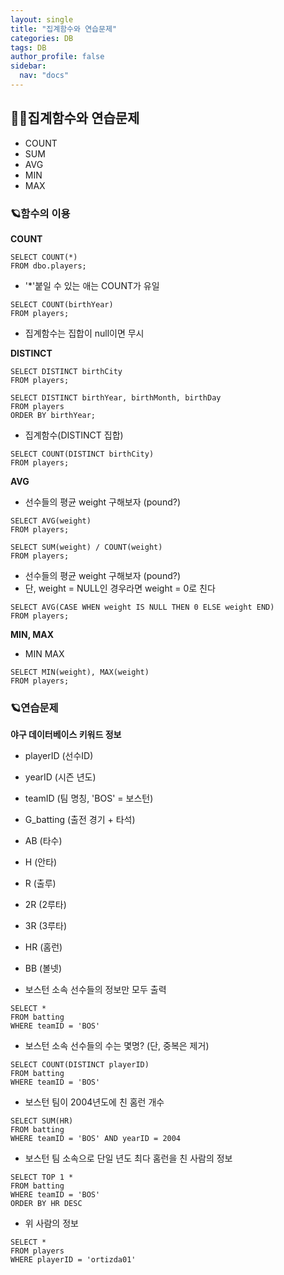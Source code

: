 ```yaml
---
layout: single
title: "집계함수와 연습문제"
categories: DB
tags: DB
author_profile: false
sidebar:
  nav: "docs"
---
```


## 🙇‍♀️집계함수와 연습문제

- COUNT
- SUM
- AVG
- MIN
- MAX

### 🪐함수의 이용

**COUNT**

```
SELECT COUNT(*)
FROM dbo.players;
```
* '*'붙일 수 있는 애는 COUNT가 유일


```
SELECT COUNT(birthYear)
FROM players;
```
*  집계함수는 집합이 null이면 무시

**DISTINCT**


```
SELECT DISTINCT birthCity
FROM players;
```

```
SELECT DISTINCT birthYear, birthMonth, birthDay
FROM players
ORDER BY birthYear;
```


* 집계함수(DISTINCT 집합)
```
SELECT COUNT(DISTINCT birthCity)
FROM players;
```

**AVG**

* 선수들의 평균 weight 구해보자 (pound?)
```
SELECT AVG(weight)
FROM players;
```
```
SELECT SUM(weight) / COUNT(weight)
FROM players;
```

* 선수들의 평균 weight 구해보자 (pound?)
* 단, weight = NULL인 경우라면 weight = 0로 친다
```
SELECT AVG(CASE WHEN weight IS NULL THEN 0 ELSE weight END)
FROM players;
```

**MIN, MAX**

* MIN MAX
```
SELECT MIN(weight), MAX(weight)
FROM players;
```


### 🪐연습문제

**야구 데이터베이스 키워드 정보**
* playerID (선수ID)
* yearID (시즌 년도)
* teamID (팀 명칭, 'BOS' = 보스턴)
* G_batting (출전 경기 + 타석)
* AB (타수)
* H (안타)
* R (출루)
* 2R (2루타)
* 3R (3루타)
* HR (홈런)
* BB (볼넷)


* 보스턴 소속 선수들의 정보만 모두 출력
```
SELECT *
FROM batting
WHERE teamID = 'BOS'
```

* 보스턴 소속 선수들의 수는 몇명? (단, 중복은 제거)
```
SELECT COUNT(DISTINCT playerID)
FROM batting
WHERE teamID = 'BOS'
```

* 보스턴 팀이 2004년도에 친 홈런 개수
```
SELECT SUM(HR)
FROM batting
WHERE teamID = 'BOS' AND yearID = 2004
```

* 보스턴 팀 소속으로 단일 년도 최다 홈런을 친 사람의 정보
```
SELECT TOP 1 *
FROM batting
WHERE teamID = 'BOS'
ORDER BY HR DESC
```

* 위 사람의 정보
```
SELECT *
FROM players
WHERE playerID = 'ortizda01'
```

